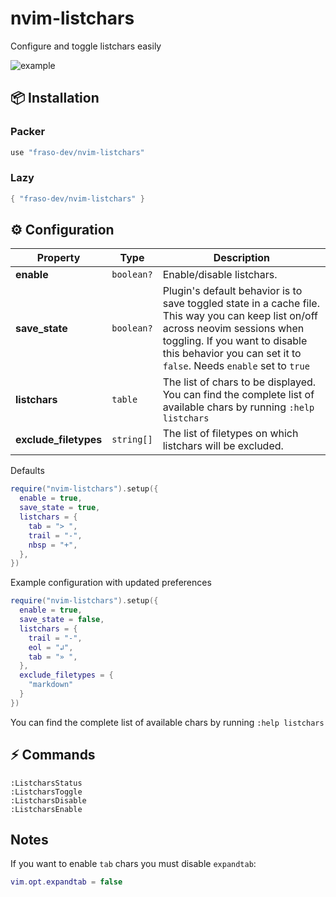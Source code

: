 # nvim-listchars

Configure and toggle listchars easily

![example](https://user-images.githubusercontent.com/116293603/225258794-e083246c-4262-474e-b68d-827da4d17fe0.gif)

## 📦 Installation

### Packer

```lua
use "fraso-dev/nvim-listchars"
```

### Lazy

```lua
{ "fraso-dev/nvim-listchars" }
```

## ⚙️ Configuration

| Property                 | Type           | Description                                                                                                                                                                                                                                                     |
| ----------------         | ---------------| ----------------------------------------------------------------------------------------------------------------------------------------------------------------------------------------------------------------------------------------------------------------|
| **enable**               | `boolean?`     | Enable/disable listchars.                                                                                                                                                                                                                                       |
| **save_state**           | `boolean?`     | Plugin's default behavior is to save toggled state in a cache file. This way you can keep list on/off across neovim sessions when toggling. If you want to disable this behavior you can set it to `false`. Needs `enable` set to `true`                        |
| **listchars**            | `table`        | The list of chars to be displayed. You can find the complete list of available chars by running `:help listchars`                                                                                                                                               |
| **exclude_filetypes**    | `string[]`     | The list of filetypes on which listchars will be excluded.                                                                                                                                                                                                      |

Defaults

```lua
require("nvim-listchars").setup({
  enable = true,
  save_state = true,
  listchars = {
    tab = "> ",
    trail = "-",
    nbsp = "+",
  },
})
```

Example configuration with updated preferences

```lua
require("nvim-listchars").setup({
  enable = true,
  save_state = false,
  listchars = {
    trail = "-",
    eol = "↲",
    tab = "» ",
  },
  exclude_filetypes = {
    "markdown"
  }
})
```

You can find the complete list of available chars by running `:help listchars`

## ⚡ Commands

```
:ListcharsStatus
:ListcharsToggle
:ListcharsDisable
:ListcharsEnable
```

## Notes

If you want to enable `tab` chars you must disable `expandtab`:

```lua
vim.opt.expandtab = false
```

